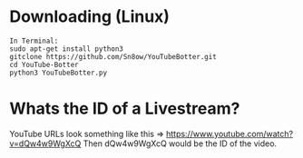 # Downloading (Linux)
```
In Terminal:
sudo apt-get install python3
gitclone https://github.com/Sn8ow/YouTubeBotter.git
cd YouTube-Botter
python3 YouTubeBotter.py
```
# Whats the ID of a Livestream?
YouTube URLs look something like this => https://www.youtube.com/watch?v=dQw4w9WgXcQ
Then dQw4w9WgXcQ would be the ID of the video.

